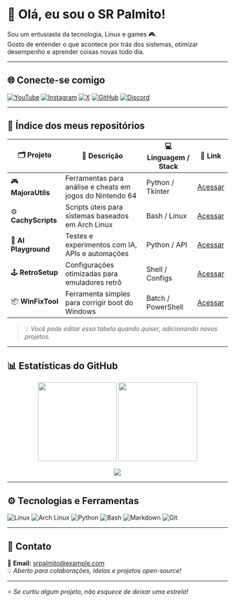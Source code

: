 # 👋 Olá, eu sou o SR Palmito!

Sou um entusiasta da tecnologia, Linux e games 🎮.  
Gosto de entender o que acontece por trás dos sistemas, otimizar desempenho e aprender coisas novas todo dia.  

---

## 🌐 Conecte-se comigo

[![YouTube](https://img.shields.io/badge/YouTube-FF0000?style=for-the-badge&logo=youtube&logoColor=white)](https://youtube.com/@srpalmito)
[![Instagram](https://img.shields.io/badge/Instagram-E4405F?style=for-the-badge&logo=instagram&logoColor=white)](https://instagram.com/srpalmito)
[![X](https://img.shields.io/badge/Twitter(X)-000000?style=for-the-badge&logo=x&logoColor=white)](https://x.com/srpalmito)
[![GitHub](https://img.shields.io/badge/GitHub-181717?style=for-the-badge&logo=github&logoColor=white)](https://github.com/srpalmito)
[![Discord](https://img.shields.io/badge/Discord-5865F2?style=for-the-badge&logo=discord&logoColor=white)](https://discord.gg/seu-link)

---

## 🧭 Índice dos meus repositórios

| 🗂 Projeto | 💬 Descrição | 💻 Linguagem / Stack | 🔗 Link |
|------------|--------------|---------------------|---------|
| 🎮 **MajoraUtils** | Ferramentas para análise e cheats em jogos do Nintendo 64 | Python / Tkinter | [Acessar](https://github.com/srpalmito/MajoraUtils) |
| ⚙️ **CachyScripts** | Scripts úteis para sistemas baseados em Arch Linux | Bash / Linux | [Acessar](https://github.com/srpalmito/CachyScripts) |
| 🧠 **AI Playground** | Testes e experimentos com IA, APIs e automações | Python / API | [Acessar](https://github.com/srpalmito/AI-Playground) |
| 🕹️ **RetroSetup** | Configurações otimizadas para emuladores retrô | Shell / Configs | [Acessar](https://github.com/srpalmito/RetroSetup) |
| 📦 **WinFixTool** | Ferramenta simples para corrigir boot do Windows | Batch / PowerShell | [Acessar](https://github.com/srpalmito/WinFixTool) |

> 💡 *Você pode editar essa tabela quando quiser, adicionando novos projetos.*

---

## 📊 Estatísticas do GitHub

<p align="center">
  <img height="180em" src="https://github-readme-stats.vercel.app/api?username=srpalmito&show_icons=true&theme=tokyonight&hide_border=true" />
  <img height="180em" src="https://github-readme-stats.vercel.app/api/top-langs/?username=srpalmito&layout=compact&theme=tokyonight&hide_border=true" />
</p>

<p align="center">
  <img src="https://streak-stats.demolab.com?user=srpalmito&theme=tokyonight&hide_border=true" />
</p>

---

## ⚙️ Tecnologias e Ferramentas

![Linux](https://img.shields.io/badge/Linux-333?style=for-the-badge&logo=linux)
![Arch Linux](https://img.shields.io/badge/Arch%20Linux-1793D1?style=for-the-badge&logo=arch-linux&logoColor=white)
![Python](https://img.shields.io/badge/Python-3776AB?style=for-the-badge&logo=python&logoColor=white)
![Bash](https://img.shields.io/badge/Bash-4EAA25?style=for-the-badge&logo=gnu-bash&logoColor=white)
![Markdown](https://img.shields.io/badge/Markdown-000?style=for-the-badge&logo=markdown)
![Git](https://img.shields.io/badge/Git-F05032?style=for-the-badge&logo=git&logoColor=white)

---

## 💬 Contato
📧 **Email:** srpalmito@example.com  
💡 *Aberto para colaborações, ideias e projetos open-source!*

---

⭐ *Se curtiu algum projeto, não esquece de deixar uma estrela!*


